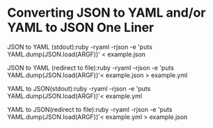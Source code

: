 # Converting JSON to YAML and/or YAML to JSON One Liner

JSON to YAML (stdout):ruby -ryaml -rjson -e 'puts YAML.dump(JSON.load(ARGF))' < example.json

JSON to YAML (redirect to file):ruby -ryaml -rjson -e 'puts YAML.dump(JSON.load(ARGF))'< example.json > example.yml

YAML to JSON(stdout):ruby -ryaml -rjson -e 'puts YAML.dump(JSON.load(ARGF))'< example.yml

YAML to JSON(redirect to file):ruby -ryaml -rjson -e 'puts YAML.dump(JSON.load(ARGF))'< example.yml > example.json

